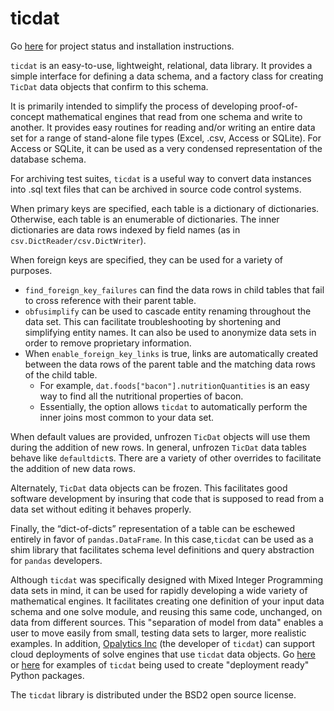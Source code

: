 # ticdat

Go [here](https://github.com/opalytics/opalytics-ticdat/wiki/ticdat-status) for project status and installation instructions.

`ticdat` is an easy-to-use, lightweight, relational, data library. It provides a simple interface for defining a data schema, and a factory class for creating `TicDat` data objects that confirm to this schema.

It is primarily intended to simplify the process of developing proof-of-concept mathematical engines that read from one schema and write to another. It provides easy routines for reading and/or writing an entire data set for a range of stand-alone file types (Excel, .csv, Access or SQLite). For Access or SQLite, it can be used as a very condensed representation of the database schema.

For archiving test suites, `ticdat` is a useful way to convert data instances into .sql text files that can be archived in source code control systems.

When primary keys are specified, each table is a dictionary of dictionaries.
Otherwise, each table is an enumerable of dictionaries. The inner dictionaries are data rows indexed by field names (as in `csv.DictReader/csv.DictWriter`). 

When foreign keys are specified, they can be used for a variety of purposes.
  * `find_foreign_key_failures` can find the data rows in child tables that fail to cross reference with their parent table.
  * `obfusimplify` can be used to cascade entity renaming throughout the data set. This can facilitate troubleshooting by shortening and simplifying entity names. It can also be used to anonymize data sets in order to remove proprietary information.
  * When `enable_foreign_key_links` is true, links are automatically created between the data rows of the parent table and the matching data rows of the child table.
    * For example, `dat.foods["bacon"].nutritionQuantities` is an easy way to find all the nutritional properties of bacon. 
    * Essentially, the option allows `ticdat` to automatically perform the inner joins most common to your data set.

When default values are provided, unfrozen `TicDat` objects will use them during the addition of new rows. In general, unfrozen `TicDat` data tables behave like `defaultdict`s.  There are a variety of other overrides to facilitate the addition of new data rows.

Alternately, `TicDat` data objects can be frozen. This facilitates good software development by insuring that code that is supposed to read from a data set without editing it behaves properly.

Finally, the “dict-of-dicts” representation of a table can be eschewed entirely in favor of `pandas.DataFrame`. In this case,`ticdat` can be used as a shim library that facilitates schema level definitions and query abstraction for `pandas` developers. 

Although `ticdat` was specifically designed with Mixed Integer Programming data sets in mind, it can be used for
rapidly developing a wide variety of mathematical engines. It facilitates creating one definition of your
input data schema and one solve module, and reusing this same code, unchanged, on data from different
sources. This "separation of model from data" enables a user to move easily from small, testing data sets to larger, more realistic examples. In addition, [Opalytics Inc](http://www.opalytics.com/) (the developer of  `ticdat`) can support cloud deployments of solve engines that use `ticdat` data objects. Go  [here](https://github.com/opalytics/example-diet) or [here](https://github.com/opalytics/example-netflow) for examples of `ticdat` being used to create "deployment ready" Python packages.

The `ticdat` library is distributed under the BSD2 open source license.





